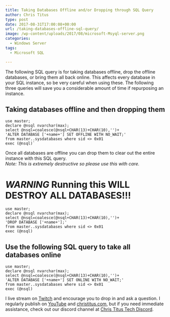 ```yaml
---
title: Taking Databases Offline and/or Dropping through SQL Query
author: Chris Titus
type: post
date: 2017-08-31T17:00:08+00:00
url: /taking-databases-offline-sql-query/
image: /wp-content/uploads/2017/08/microsoft-Msyql-server.png
categories:
  - Windows Server
tags:
  - Microsoft SQL

---
```

The following SQL query is for taking databases offline, drop the offline databases, or bring them all back online. This affects every database in your SQL instance, so be very careful when using these. The following three queries will save you a considerable amount of time if repurposing an instance.<!--more-->

## Taking databases offline and then dropping them

```
use master;
declare @nsql nvarchar(max);
select @nsql=coalesce(@nsql+CHAR(13)+CHAR(10),'')+
'ALTER DATABASE ['+name+'] SET OFFLINE WITH NO_WAIT;'
from master..sysdatabases where sid <> 0x01
exec (@nsql)`
```
Once all databases are offline you can drop them to clear out the entire instance with this SQL query.  
_Note: This is extremely destructive so please use this with care._
# *WARNING* Running this WILL DESTROY ALL DATABASES!!!
```
use master;
declare @nsql nvarchar(max);
select @nsql=coalesce(@nsql+CHAR(13)+CHAR(10),'')+
'DROP DATABASE ['+name+'];'
from master..sysdatabases where sid <> 0x01
exec (@nsql)
```

## Use the following SQL query to take all databases online

```
use master;
declare @nsql nvarchar(max);
select @nsql=coalesce(@nsql+CHAR(13)+CHAR(10),'')+
'ALTER DATABASE ['+name+'] SET ONLINE WITH NO_WAIT;'
from master..sysdatabases where sid <> 0x01
exec (@nsql)
```

I live stream on [Twitch][1] and encourage you to drop in and ask a question. I regularly publish on [YouTube][2] and [christitus.com][3], but if you need immediate assistance, check out our discord channel at [Chris Titus Tech Discord][4].

 [1]: https://twitch.tv/christitustech
 [2]: https://www.youtube.com/c/ChrisTitusTech
 [3]: https://www.christitus.com/
 [4]: https://www.christitus.com/discord
